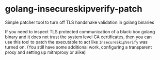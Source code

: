 # golang-insecureskipverify-patch
Simple patcher tool to turn off TLS handshake validation in golang binaries

If you need to inspect TLS protected communication of a black-box golang binary and it does not trust the system level CA certificates,
then you can use this tool to patch the executable to act like `InsecureSkipVerify` was turned on. (You still have some additional work,
configuring a transparent proxy and setting up mitmproxy or alike)
